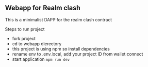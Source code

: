 ## Webapp for Realm clash

This is a minimalist DAPP for the realm clash contract

Steps to run project

- fork project
- cd to webapp dierectory
- this project is using npm so install dependencies
- rename env to .env.local, add your project ID from wallet connect
- start application `npm run dev`
